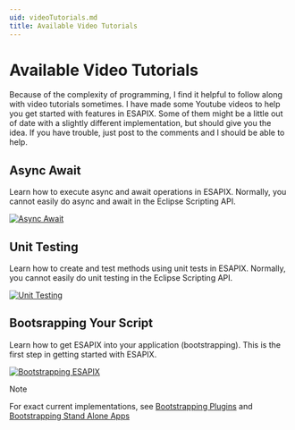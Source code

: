 ```yaml
---
uid: videoTutorials.md
title: Available Video Tutorials
---
```


# Available Video Tutorials
Because of the complexity of programming, I find it helpful to follow along with video tutorials sometimes. I have made some Youtube videos to help you get started with features in ESAPIX. Some of them might be a little out of date with a slightly different implementation, but should give you the idea. If you have trouble, just post to the comments and I should be able to help.

## Async Await
Learn how to execute async and await operations in ESAPIX. Normally, you cannot easily do async and await in the Eclipse Scripting API.

[![Async Await](https://img.youtube.com/vi/0JDXpvOqXoc/0.jpg)](https://www.youtube.com/watch?v=0JDXpvOqXoc&t=491s) 

## Unit Testing
Learn how to create and test methods using unit tests in ESAPIX. Normally, you cannot easily do unit testing in the Eclipse Scripting API.

[![Unit Testing](https://img.youtube.com/vi/HUuCU2Hplgw/0.jpg)](https://www.youtube.com/watch?v=HUuCU2Hplgw&t=461s) 

## Bootsrapping Your Script
Learn how to get ESAPIX into your application (bootstrapping). This is the first step in getting started with ESAPIX.

[![Bootstrapping ESAPIX](https://img.youtube.com/vi/6LXhqgt0jT4/0.jpg)](https://www.youtube.com/watch?v=6LXhqgt0jT4&t=414s) 

> [!NOTE]
> <This video was developed using an earlier version of ESAPIX. It demonstrates the ideas of the IScriptContext interface and basic ideas.>
 For exact current implementations, see [Bootstrapping Plugins](scriptBootstrapping.md) and [Bootstrapping Stand Alone Apps](standAloneBootstrapping.md)
